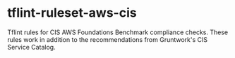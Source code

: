 # tflint-ruleset-aws-cis
Tflint rules for CIS AWS Foundations Benchmark compliance checks. These rules work in addition to the recommendations from Gruntwork's CIS Service Catalog.
